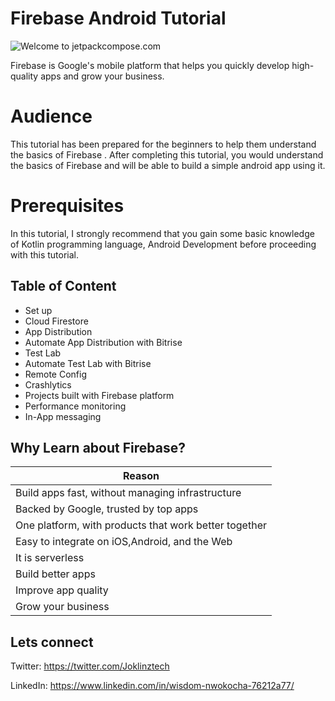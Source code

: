 # Firebase Android Tutorial

![Welcome to jetpackcompose.com](https://miro.medium.com/max/1400/1*SFFbo8lkNxVQcmLrLDVRNw.png)

Firebase is Google's mobile platform that helps you quickly develop high-quality apps and grow your business.

# Audience

This tutorial has been prepared for the beginners to help them understand the basics of Firebase . After completing this tutorial, you would understand the basics of Firebase  and will be able to build a simple android app using it.

# Prerequisites

In this tutorial, I strongly recommend that you gain some basic knowledge of Kotlin programming language, Android Development before proceeding with this tutorial.

## Table of Content

- Set up
- Cloud Firestore
- App Distribution
- Automate App Distribution with Bitrise
- Test Lab
- Automate Test Lab with Bitrise
- Remote Config
- Crashlytics
- Projects built with Firebase platform
- Performance monitoring
- In-App messaging

## Why Learn about Firebase?

| Reason |
| ------ |
| Build apps fast, without managing infrastructure | 
| Backed by Google, trusted by top apps| 
| One platform, with products that work better together| 
| Easy to integrate on iOS,Android, and the Web| 
| It is serverless| 
| Build better apps|  
| Improve app quality|
| Grow your business|

## Lets connect

Twitter: https://twitter.com/Joklinztech

LinkedIn: https://www.linkedin.com/in/wisdom-nwokocha-76212a77/


